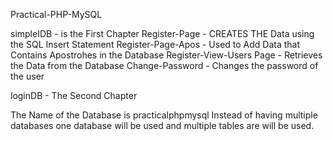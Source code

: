 Practical-PHP-MySQL

simpleIDB - is the First Chapter
Register-Page - CREATES THE Data using the SQL Insert Statement
Register-Page-Apos - Used to Add Data that Contains Apostrohes in the Database
Register-View-Users Page - Retrieves the Data from the Database
Change-Password - Changes the password of the user

loginDB - The Second Chapter

The Name of the Database is practicalphpmysql
Instead of having multiple databases one database will be used and multiple tables are will be used. 